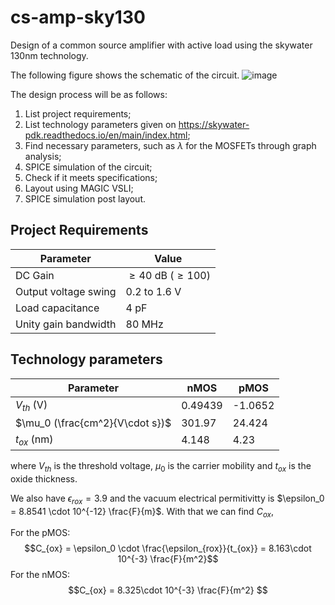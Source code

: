 # cs-amp-sky130

Design of a common source amplifier with active load using the skywater 130nm technology.

The following figure shows the schematic of the circuit.
![image](https://user-images.githubusercontent.com/69206952/171064487-d78850cd-36fb-489b-a805-8b6f81ff6feb.png)

The design process will be as follows:

1. List project requirements;
2. List technology parameters given on https://skywater-pdk.readthedocs.io/en/main/index.html;
3. Find necessary parameters, such as $\lambda$ for the MOSFETs through graph analysis;
4. SPICE simulation of the circuit;
5. Check if it meets specifications;
6. Layout using MAGIC VSLI;
7. SPICE simulation post layout.

## Project Requirements

| Parameter | Value |
| --- | --- |
| DC Gain | $\geq 40$ dB ($\geq 100$)|
| Output voltage swing | 0.2 to 1.6 V |
| Load capacitance | 4 pF |
| Unity gain bandwidth | 80 MHz |

## Technology parameters

| Parameter | nMOS | pMOS |
| --- | --- | --- |
| $V_{th}$ (V) | 0.49439 | -1.0652 |
| $\mu_0 (\frac{cm^2}{V\cdot s})$ | 301.97 | 24.424 |
| $t_{ox}$ (nm)| 4.148 | 4.23 |

where
$V_{th}$ is the threshold voltage, $\mu_0$ is the carrier mobility and $t_{ox}$ is the oxide thickness.

We also have $\epsilon_{rox} = 3.9$ and the vacuum electrical permitivitty is $\epsilon_0 = 8.8541 \cdot 10^{-12} \frac{F}{m}$. With that we can find $C_{ox}$,

For the pMOS:
$$C_{ox} = \epsilon_0 \cdot \frac{\epsilon_{rox}}{t_{ox}} = 8.163\cdot 10^{-3} \frac{F}{m^2}$$
For the nMOS:
$$C_{ox} = 8.325\cdot 10^{-3} \frac{F}{m^2} $$
